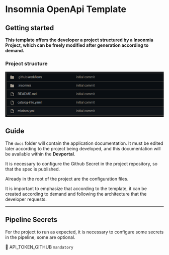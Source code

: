 # Insomnia OpenApi Template

## Getting started

**This template offers the developer a project structured by a Insonmia Project, which can be freely modified after generation according to demand.**

### Project structure

<img src="./imgs/image1.png"/>

## Guide


The `docs` folder will contain the application documentation. It must be edited later according to the project being developed, and this documentation will be available within the **Devportal**.

It is necessary to configure the Github Secret in the project repository, so that the spec is published.

Already in the root of the project are the configuration files.

It is important to emphasize that according to the template, it can be created according to demand and following the architecture that the developer requests.

---

## Pipeline Secrets
For the project to run as expected, it is necessary to configure some secrets in the pipeline, some are optional.

:key: API_TOKEN_GITHUB `mandatory`
